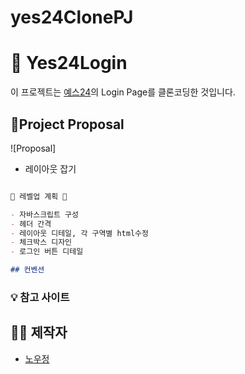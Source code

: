 # yes24ClonePJ

# 🤖 Yes24Login
이 프로젝트는 [예스24](https://www.yes24.com/)의 Login Page를 클론코딩한 것입니다.


## 🧸Project Proposal
![Proposal]
- 레이아웃 잡기


```markdown

🌟 레벨업 계획 🌟

- 자바스크립트 구성
- 헤더 간격
- 레이아웃 디테일, 각 구역별 html수정
- 체크박스 디자인
- 로그인 버튼 디테일

## 컨벤션

```

<aside>



### 💡 참고 사이트




## 👩‍💻 제작자
- [노우정](https://github.com/Woojeong98)


